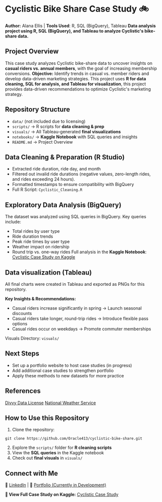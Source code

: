 # **Cyclistic Bike Share Case Study 🚲**
**Author:** Alana Ellis | **Tools Used**: R, SQL (BigQuery), Tableau
**Data analysis project using R, SQL (BigQuery), and Tableau to analyze Cyclistic's bike-share data.**

## **Project Overview**
This case study analyzes Cyclistic bike-share data to uncover insights on **casual riders vs. annual members**, with the goal of increasing membership conversions. 
**Objective:** Identify trends in casual vs. member riders and develop data-driven marketing strategies.
This project uses **R for data cleaning, SQL for analysis, and Tableau for visualization**, this project provides data-driven recommendations to optimize Cyclistic's marketing strategy. 

## **Repository Structure**
- `data/` (not included due to licensing)
- `scripts/` -> R scripts for **data cleaning & prep**
- `visuals/` -> All Tableau-generated **final visualizations**
- `notebooks/` -> **Kaggle Notebook** with SQL queries and insights
- `README.md` -> Project Overview

## **Data Cleaning & Preparation (R Studio)**
- Extracted ride duration, ride day, and month
- Filtered out invalid ride durations (negative values, zero-length rides, and rides exceeding 24 hours).
- Formatted timestamps to ensure compatibility with BigQuery
- Full R Script: `Cyclistic_Cleaning.R`

## **Exploratory Data Analysis (BigQuery)**
The dataset was analyzed using SQL queries in BigQuery. Key queries include:
- Total rides by user type
- Ride duration trends
- Peak ride times by user type
- Weather impact on ridership
- Round trip vs. one-way rides
Full analysis in the **Kaggle Notebook**: [Cyclistic Case Study on Kaggle](https://www.kaggle.com/code/alanaellis/cyclistic-bike-share-case-study)

## **Data visualization (Tableau)**
All final charts were created in Tableau and exported as PNGs for this repository.

**Key Insights & Recommendations:**
- Casual riders increase significantly in spring -> Launch seasonal discounts
- Casual riders take longer, round-trip rides -> Introduce flexible pass options
- Casual rides occur on weekdays -> Promote commuter memberships

Visuals Directory: `visuals/`

## **Next Steps**
- Set up a portfolio website to host case studies (in progress)
- Add additional case studies to strengthen portfolio
- Apply these methods to new datasets for more practice

## **References**
[Divvy Data License](https://divvybikes.com/data-license-agreement)
[National Weather Service](https://www.weather.gov/lot/ord_rfd_monthly_yearly_normals)

## **How to Use this Repository**
1. Clone the repository:
``` 
git clone https://github.com/Oracle413/cyclistic-bike-share.git
```
2. Explore the `scripts/` folder for **R cleaning scripts**
3. View the **SQL queries** in the Kaggle notebook
4. Check out **final visuals** in `visuals/`

## **Connect with Me**
📍 [LinkedIn](https://www.linkedin.com/in/alana-ellis-12840774/) | 📍 [Portfolio (Currently in Development)]()



**🔗 View Full Case Study on Kaggle:** [Cyclistic Case Study](https://www.kaggle.com/code/alanaellis/cyclistic-bike-share-case-study)


